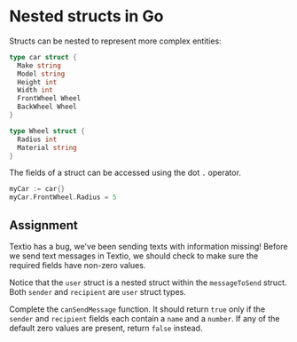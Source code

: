 # Nested structs in Go

Structs can be nested to represent more complex entities:

```go
type car struct {
  Make string
  Model string
  Height int
  Width int
  FrontWheel Wheel
  BackWheel Wheel
}

type Wheel struct {
  Radius int
  Material string
}
```

The fields of a struct can be accessed using the dot `.` operator.

```go
myCar := car{}
myCar.FrontWheel.Radius = 5
```

## Assignment

Textio has a bug, we've been sending texts with information missing! Before we send text messages in Textio, we should check to make sure the required fields have non-zero values.

Notice that the `user` struct is a nested struct within the `messageToSend` struct. Both `sender` and `recipient` are `user` struct types.

Complete the `canSendMessage` function. It should return `true` only if the `sender` and `recipient` fields each contain a `name` and a `number`. If any of the default zero values are present, return `false` instead.